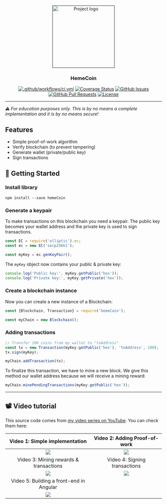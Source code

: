 <p align="center">
  <a href="" rel="noopener">
 <img width=200px height=200px src="https://drive.google.com/file/d/1CWjE8FHdq3WUi7qC92QtkSLelwFQE6la/view?usp=share_link" alt="Project logo"></a>
</p>

<h3 align="center">HemeCoin</h3>

<div align="center">

  [![.github/workflows/ci.yml](https://github.com/swan2211/hemeCoin/actions/workflows/ci.yml/badge.svg)](https://github.com/swan2211/hemeCoin/actions/workflows/ci.yml)
  [![Coverage Status](https://coveralls.io/repos/github/swan2211/hemeCoin/badge.svg?branch=master)](https://coveralls.io/github/wan2211/hemeCoin?branch=master)
  [![GitHub Issues](https://img.shields.io/github/issues/swan2211/hemeCoin.svg)](https://github.com/swan2211/hemeCoin/issues)
  [![GitHub Pull Requests](https://img.shields.io/github/issues-pr/swan2211/hemeCoin.svg)](https://github.com/swan2211/hemeCoin/pulls)
  [![License](https://img.shields.io/badge/license-MIT-blue.svg)](/LICENSE)

</div>

---

*⚠️ For education purposes only. This is by no means a complete implementation and it is by no means secure!*

## Features

* Simple proof-of-work algorithm
* Verify blockchain (to prevent tampering)
* Generate wallet (private/public key)
* Sign transactions

## 🏁 Getting Started <a name = "getting_started"></a>

### Install library
```
npm install --save hemeCoin
```

### Generate a keypair
To make transactions on this blockchain you need a keypair. The public key becomes your wallet address and the private key is used to sign transactions.

```js
const EC = require('elliptic').ec;
const ec = new EC('secp256k1');

const myKey = ec.genKeyPair();
```

The `myKey` object now contains your public & private key:

```js
console.log('Public key:', myKey.getPublic('hex'));
console.log('Private key:', myKey.getPrivate('hex'));
```

### Create a blockchain instance
Now you can create a new instance of a Blockchain:

```js
const {Blockchain, Transaction} = require('hemeCoin');

const myChain = new Blockchain();
```

### Adding transactions
```js
// Transfer 100 coins from my wallet to "toAddress"
const tx = new Transaction(myKey.getPublic('hex'), 'toAddress', 100);
tx.sign(myKey);

myChain.addTransaction(tx);
```

To finalize this transaction, we have to mine a new block. We give this method our wallet address because we will receive a mining reward:

```js
myChain.minePendingTransactions(myKey.getPublic('hex'));
```


---

## 📽 Video tutorial
This source code comes from [my video series on YouTube](https://www.youtube.com/watch?v=zVqczFZr124&list=PLzvRQMJ9HDiTqZmbtFisdXFxul5k0F-Q4). You can check them here:

| Video 1: Simple implementation | Video 2: Adding Proof-of-work |
:-------------------------:|:-------------------------:
[![](https://img.youtube.com/vi/zVqczFZr124/maxresdefault.jpg)](https://www.youtube.com/watch?v=zVqczFZr124) | [![](https://img.youtube.com/vi/HneatE69814/maxresdefault.jpg)](https://www.youtube.com/watch?v=HneatE69814)
| Video 3: Mining rewards & transactions | Video 4: Signing transactions |
[![](https://img.youtube.com/vi/fRV6cGXVQ4I/maxresdefault.jpg)](https://www.youtube.com/watch?v=fRV6cGXVQ4I) | [![](https://img.youtube.com/vi/kWQ84S13-hw/maxresdefault.jpg)](https://www.youtube.com/watch?v=kWQ84S13-hw)
| Video 5: Building a front-end in Angular
[![](https://img.youtube.com/vi/AQV0WNpE_3g/maxresdefault.jpg)](https://www.youtube.com/watch?v=AQV0WNpE_3g) |
